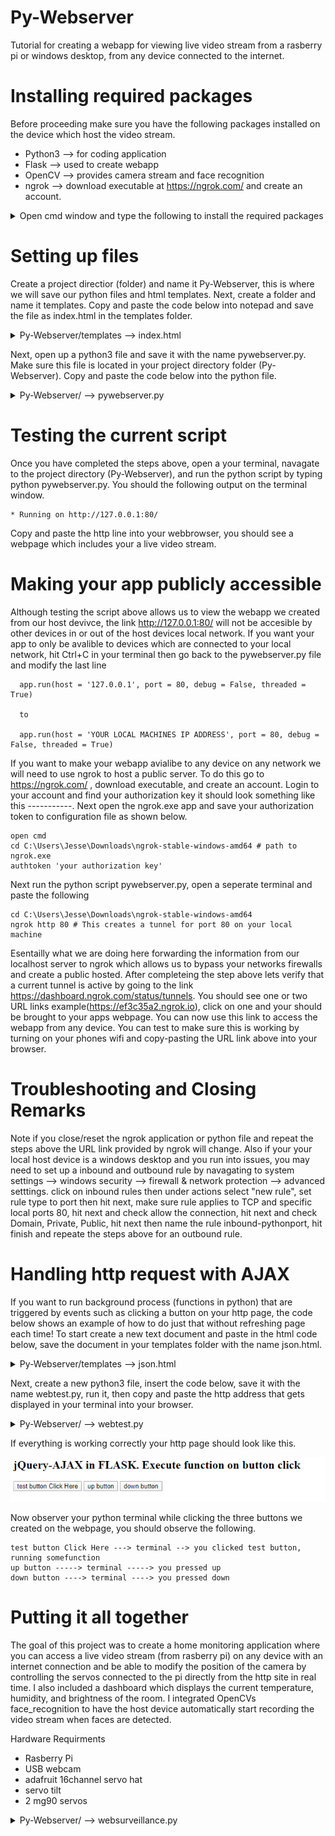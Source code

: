 # Py-Webserver

Tutorial for creating a webapp for viewing live video stream from a rasberry pi or windows desktop, from any device connected to the internet. 


# Installing required packages
Before proceeding make sure you have the following packages installed on the device which host the video stream.

- Python3 --> for coding application
- Flask --> used to create webapp
- OpenCV --> provides camera stream and face recognition
- ngrok --> download executable at https://ngrok.com/ and create an account. 

<details>
  <summary>Open cmd window and type the following to install the required packages</summary>
    pip install Flask (add version details)
    pip install OpenCV
  
</details>

# Setting up files

Create a project directior (folder) and name it Py-Webserver, this is where we will save our python files and html templates.
Next, create a folder and name it templates. Copy and paste the code below into notepad and save the file as index.html in the templates folder.

<details>
  <summary> Py-Webserver/templates --> index.html  </summary>

    <html>
      <head>
    <title>JR Lab Live Streaming</title>
     </head>
     <body>
    <h1>JR Lab Live Streaming</h1>
    <h1>Videoddd Streaming Demonstration</h1>
    <img src="{{ url_for('video_feed') }}">
    <p> @2020 Developed byJR.org</p>
     </body>
    </html>

</details>

Next, open up a python3 file and save it with the name pywebserver.py. Make sure this file is located in your project directory folder (Py-Webserver).  Copy and paste the code below into the python file. 


<details>
  <summary> Py-Webserver/ --> pywebserver.py  </summary>
  
    # pywebserver.py
    # Author: Jesse Redford
    # Date: 5/5/2020
   
    import sys
    import io
    import cv2
    from flask import Flask
    from flask import render_template
    from flask import Response

    sys.path.append(r'C:\Users\Py-Webserver\templates') # Add templates folder to working directory
    
    app = Flask(__name__)
    vc = cv2.VideoCapture(0)

    @app.route('/')
    def hello_world():
        return render_template('index.html') #'Hello from Flask!'
    
    def gen():
        """Video streaming generator function."""
        while True:
            read_return_code, frame = vc.read()
            encode_return_code, image_buffer = cv2.imencode('.jpg', frame)
            io_buf = io.BytesIO(image_buffer)
            yield (b'--frame\r\n'b'Content-Type: image/jpeg\r\n\r\n' + io_buf.read() + b'\r\n')

    @app.route('/video_feed')
    def video_feed():
        """Video streaming route. Put this in the src attribute of an img tag."""
        return Response(gen(),mimetype='multipart/x-mixed-replace; boundary=frame')

    if __name__ == "__main__":
        app.run(host = '127.0.0.1', port = 80, debug = False, threaded = True)
       
</details>

# Testing the current script
Once you have completed the steps above, open a your terminal, navagate to the project directory (Py-Webserver), and run the python script by typing python pywebserver.py.  You should the following output on the terminal window.

    * Running on http://127.0.0.1:80/

Copy and paste the http line into your webbrowser, you should see a webpage which includes your a live video stream.


# Making your app publicly accessible 

Although testing the script above allows us to view the webapp we created from our host devivce, the link http://127.0.0.1:80/ will not be accesible by other devices in or out of the host devices local network. If you want your app to only be avalible to devices which are connected to your local network, hit Ctrl+C in your terminal then go back to the pywebserver.py file and modify the last line 

      app.run(host = '127.0.0.1', port = 80, debug = False, threaded = True)
      
      to
      
      app.run(host = 'YOUR LOCAL MACHINES IP ADDRESS', port = 80, debug = False, threaded = True)
      
      
If you want to make your webapp avialibe to any device on any network we will need to use ngrok to host a public server.
To do this go to https://ngrok.com/ , download executable, and create an account.  Login to your account and find your authorization key it should look something like this -----------. Next open the ngrok.exe app and save your authorization token to configuration file as shown below.
    
    open cmd
    cd C:\Users\Jesse\Downloads\ngrok-stable-windows-amd64 # path to ngrok.exe 
    authtoken 'your authorization key'

Next run the python script pywebserver.py, open a seperate terminal and paste the following

    cd C:\Users\Jesse\Downloads\ngrok-stable-windows-amd64
    ngrok http 80 # This creates a tunnel for port 80 on your local machine

Esentailly what we are doing here forwarding the information from our localhost server to ngrok which allows us to bypass your networks firewalls and create a public hosted. After completeing the step above lets verify that a current tunnel is active by going to the link https://dashboard.ngrok.com/status/tunnels. You should see one or two URL links example(https://ef3c35a2.ngrok.io), click on one and your should be brought to your apps webpage. You can now use this link to access the webapp from any device. You can test to make sure this is working by turning on your phones wifi and copy-pasting the URL link above into your browser. 


# Troubleshooting and Closing Remarks

Note if you close/reset the ngrok application or python file and repeat the steps above the URL link provided by ngrok will change. Also if your your local host device is a windows desktop and you run into issues, you may need to set up a inbound and outbound rule by navagating to system settings --> windows security --> firewall & network protection --> advanced setttings. click on inbound rules then under actions select "new rule", set rule type to port then hit next, make sure rule applies to TCP and specific local ports 80, hit next and check allow the connection, hit next and check Domain, Private, Public, hit next then name the rule inbound-pythonport, hit finish and repeate the steps above for an outbound rule. 

    

# Handling http request with AJAX
If you want to run background process (functions in python) that are triggered by events such as clicking a button on your http page, the code below shows an example of how to do just that without refreshing page each time! To start create a new text document and paste in the html code below, save the document in your templates folder with the name json.html.


<details>
  <summary> Py-Webserver/templates --> json.html  </summary>

    <html>
    <head>
    <title>The jQuery Example</title>
    <h2>jQuery-AJAX in FLASK. Execute function on button click</h2>  
  
	  <!-- Create http handler for click button event to run python background process without refreshing page  -->
    <script type="text/javascript" src="https://ajax.googleapis.com/ajax/libs/jquery/2.1.3/jquery.min.js"> </script>

	  <script type=text/javascript> $(function() { $("#testbutton").click(function (event) { $.getJSON('/SomeFunction', { },function(data) { }); return false; }); }); </script>
	  <script type=text/javascript> $(function() { $("#upbutton").click(function (event) { $.getJSON('/upbutton', { },function(data) { }); return false; }); }); </script>
	  <script type=text/javascript> $(function() { $("#downbutton").click(function (event) { $.getJSON('/downbutton', { },function(data) { }); return false; }); }); </script> 

    </head>
    <body>        
    
	  <!-- make sure that the button id matches the $("#testbutton") ^^ defined above   -->
    <input type = "button" id = "testbutton" value = "test button Click Here" />
    <input type = "button" id = "upbutton" value = "up button" />
	  <input type = "button" id = "downbutton" value = "down button" />

    </body>    
    </html>
</details>



Next, create a new python3 file, insert the code below, save it with the name webtest.py, run it, then copy and paste the http address that gets displayed in your terminal into your browser.



<details>
  <summary> Py-Webserver/ --> webtest.py  </summary>

    from flask import Flask, render_template 

    app = Flask(__name__)

    @app.route('/')
    def index():
        return render_template('json.html')

    @app.route('/SomeFunction')
    def SomeFunction():
        print('you clicked test button, running somefunction')
        return "Nothing"

    @app.route('/upbutton')
    def upbutton():
        print('you pressed up')
        return "Nothing"

    @app.route('/downbutton')
    def downbutton():
        print('you pressed down')
        return "Nothing"

    if __name__ == '__main__':
        app.run(host='192.168.1.249',port=5002,debug=False, threaded= True)
    
</details>

If everything is working correctly your http page should look like this.

![http page example](https://github.com/Jesse-Redford/Py-Webserver/blob/master/JQuery-AJAX%20in%20FLASK.PNG?raw=true)

Now observer your python terminal while clicking the three buttons we created on the webpage, you should observe the following.

    test button Click Here ---> terminal --> you clicked test button, running somefunction
    up button -----> terminal -----> you pressed up
    down button ----> terminal ----> you pressed down


# Putting it all together
The goal of this project was to create a home monitoring application where you can access a live video stream (from rasberry pi) on any device with an internet connection and be able to modify the position of the camera by controlling the servos connected to the pi  directly from the http site in real time. I also included a dashboard which displays the current temperature, humidity, and brightness of the room. I integrated OpenCVs face_recognition to have the host device automatically start recording the video stream when faces are detected. 

Hardware Requirments
- Rasberry Pi
- USB webcam
- adafruit 16channel servo hat
- servo tilt 
- 2 mg90 servos


<details>
  <summary> Py-Webserver/ --> websurveillance.py  </summary>
    
</details>














